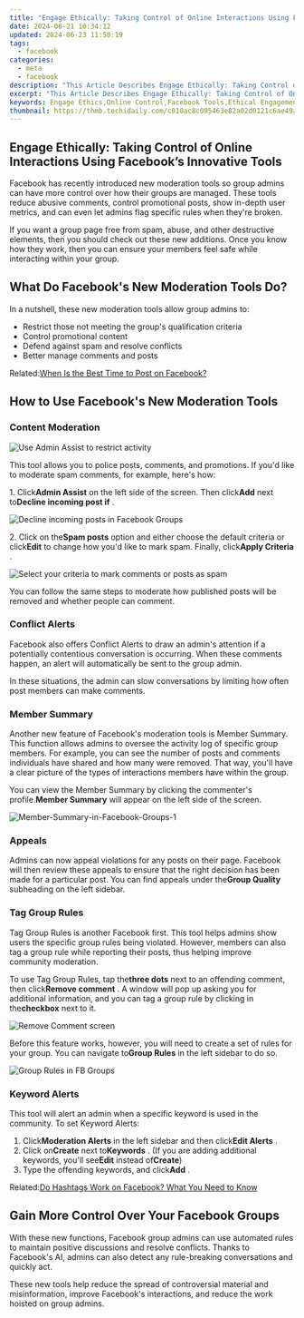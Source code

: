 ```yaml
---
title: "Engage Ethically: Taking Control of Online Interactions Using Facebook’s Innovative Tools"
date: 2024-06-21 10:34:12
updated: 2024-06-23 11:50:19
tags:
  - facebook
categories:
  - meta
  - facebook
description: "This Article Describes Engage Ethically: Taking Control of Online Interactions Using Facebook’s Innovative Tools"
excerpt: "This Article Describes Engage Ethically: Taking Control of Online Interactions Using Facebook’s Innovative Tools"
keywords: Engage Ethics,Online Control,Facebook Tools,Ethical Engagement,Interaction Management,Social Media Guidelines,Innovative Communication
thumbnail: https://thmb.techidaily.com/c010ac8c095463e82a02d0121c6ae49a6934a26c38ee953e2dee2be944508d80.jpg
---
```


## Engage Ethically: Taking Control of Online Interactions Using Facebook’s Innovative Tools

 Facebook has recently introduced new moderation tools so group admins can have more control over how their groups are managed. These tools reduce abusive comments, control promotional posts, show in-depth user metrics, and can even let admins flag specific rules when they're broken.

 If you want a group page free from spam, abuse, and other destructive elements, then you should check out these new additions. Once you know how they work, then you can ensure your members feel safe while interacting within your group.

## What Do Facebook's New Moderation Tools Do?

In a nutshell, these new moderation tools allow group admins to:

* Restrict those not meeting the group's qualification criteria
* Control promotional content
* Defend against spam and resolve conflicts
* Better manage comments and posts

 Related:[When Is the Best Time to Post on Facebook?](https://www.makeuseof.com/best-time-to-post-on-facebook/)

## How to Use Facebook's New Moderation Tools

### Content Moderation

![Use Admin Assist to restrict activity](https://static1.makeuseofimages.com/wordpress/wp-content/uploads/2021/09/FB---Admin-Assist.jpg)

 This tool allows you to police posts, comments, and promotions. If you'd like to moderate spam comments, for example, here's how:

 1\. Click**Admin Assist** on the left side of the screen. Then click**Add** next to**Decline incoming post if** .

![Decline incoming posts in Facebook Groups](https://static1.makeuseofimages.com/wordpress/wp-content/uploads/2021/09/Decline-incoming-posts-in-Facebook-Groups.png)

 2\. Click on the**Spam posts** option and either choose the default criteria or click**Edit** to change how you'd like to mark spam. Finally, click**Apply Criteria** .

![Select your criteria to mark comments or posts as spam](https://static1.makeuseofimages.com/wordpress/wp-content/uploads/2021/09/Mark-spam-in-FB-groups.png)

 You can follow the same steps to moderate how published posts will be removed and whether people can comment.

### Conflict Alerts

 Facebook also offers Conflict Alerts to draw an admin's attention if a potentially contentious conversation is occurring. When these comments happen, an alert will automatically be sent to the group admin.

 In these situations, the admin can slow conversations by limiting how often post members can make comments.

### Member Summary

 Another new feature of Facebook's moderation tools is Member Summary. This function allows admins to oversee the activity log of specific group members. For example, you can see the number of posts and comments individuals have shared and how many were removed. That way, you'll have a clear picture of the types of interactions members have within the group.

 You can view the Member Summary by clicking the commenter's profile.**Member Summary** will appear on the left side of the screen.

![Member-Summary-in-Facebook-Groups-1](https://static1.makeuseofimages.com/wordpress/wp-content/uploads/2021/09/Member-Summary-in-Facebook-Groups-1.png)

### Appeals

 Admins can now appeal violations for any posts on their page. Facebook will then review these appeals to ensure that the right decision has been made for a particular post. You can find appeals under the**Group Quality** subheading on the left sidebar.

### Tag Group Rules

 Tag Group Rules is another Facebook first. This tool helps admins show users the specific group rules being violated. However, members can also tag a group rule while reporting their posts, thus helping improve community moderation.

 To use Tag Group Rules, tap the**three dots** next to an offending comment, then click**Remove comment** . A window will pop up asking you for additional information, and you can tag a group rule by clicking in the**checkbox** next to it.

![Remove Comment screen](https://static1.makeuseofimages.com/wordpress/wp-content/uploads/2021/09/RemoveComment.jpg)

 Before this feature works, however, you will need to create a set of rules for your group. You can navigate to**Group Rules** in the left sidebar to do so.

![Group Rules in FB Groups](https://static1.makeuseofimages.com/wordpress/wp-content/uploads/2021/09/Group-Rules-in-FB-Groups.png)

### Keyword Alerts

 This tool will alert an admin when a specific keyword is used in the community. To set Keyword Alerts:

1. Click**Moderation Alerts** in the left sidebar and then click**Edit Alerts** .
2. Click on**Create** next to**Keywords** . (If you are adding additional keywords, you'll see**Edit** instead of**Create**)
3. Type the offending keywords, and click**Add** .

 Related:[Do Hashtags Work on Facebook? What You Need to Know](https://www.makeuseof.com/do-hashtags-work-on-facebook/)

## Gain More Control Over Your Facebook Groups

 With these new functions, Facebook group admins can use automated rules to maintain positive discussions and resolve conflicts. Thanks to Facebook's AI, admins can also detect any rule-breaking conversations and quickly act.

 These new tools help reduce the spread of controversial material and misinformation, improve Facebook's interactions, and reduce the work hoisted on group admins.


<ins class="adsbygoogle"
     style="display:block"
     data-ad-format="autorelaxed"
     data-ad-client="ca-pub-7571918770474297"
     data-ad-slot="1223367746"></ins>



<ins class="adsbygoogle"
     style="display:block"
     data-ad-client="ca-pub-7571918770474297"
     data-ad-slot="8358498916"
     data-ad-format="auto"
     data-full-width-responsive="true"></ins>
